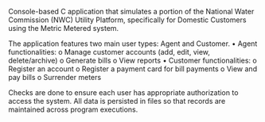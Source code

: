 Console-based C application that simulates a portion of the National Water
Commission (NWC) Utility Platform, specifically for Domestic Customers using the
Metric Metered system.

The application features two main user types: Agent and Customer.
• Agent functionalities:
    o Manage customer accounts (add, edit, view, delete/archive)
    o Generate bills
    o View reports
• Customer functionalities:
    o Register an account
    o Register a payment card for bill payments
    o View and pay bills
    o Surrender meters

Checks are done to ensure each user has appropriate authorization to access the system.
All data is persisted in files so that records are maintained across program executions.
